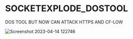 # SOCKETEXPLODE_DOSTOOL
DOS TOOL BUT NOW CAN ATTACK HTTPS AND CF-LOW

![Screenshot 2023-04-14 122746](https://user-images.githubusercontent.com/93824226/231949306-4410e2d4-38b2-4fe9-afb9-cfb5897de1c9.png)

